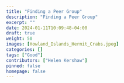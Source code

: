 ```yaml
---
title: "Finding a Peer Group"
description: "Finding a Peer Group"
excerpt: ""
date: 2024-01-11T10:09:48-04:00
draft: true
weight: 50
images: [Howland_Islands_Hermit_Crabs.jpeg]
categories: []
tags: ["Good"]
contributors: ["Helen Kershaw"]
pinned: false
homepage: false
---
```



